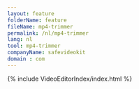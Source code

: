 ```yaml
---
layout: feature
folderName: feature
fileName: mp4-trimmer
permalink: /nl/mp4-trimmer
lang: nl
tool: mp4-trimmer
companyName: safevideokit
domain : com
---
```


{% include VideoEditorIndex/index.html %}

   